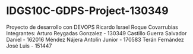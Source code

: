 # IDGS10C-GDPS-Project-130349
Proyecto de desarrollo con DEVOPS  Ricardo Israel Roque Covarrubias  Integrantes: Arturo Reygadas Gonzalez - 130349 Castillo Guerra Salvador Daniel - 162016 Méndez Nájera Antolín Junior - 170583 Terán Fernández José Luis - 151447
